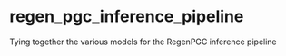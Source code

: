 # regen_pgc_inference_pipeline
Tying together the various models for the RegenPGC inference pipeline

